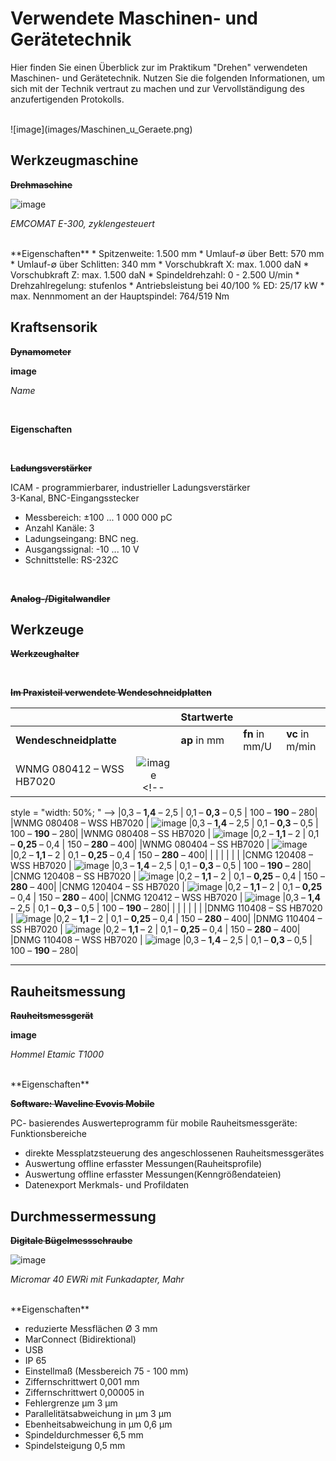 <!--

author:   Nancy Brinkmann, Ronny Stolze

email:    nancy.brinkmann@hs-magdeburg.de, ronny.stolze@hs-magdeburg.de

version:  1.0.0

language: de_DE

narrator: DE FEMALE

-->

# Verwendete Maschinen- und Gerätetechnik

Hier finden Sie einen Überblick zur im Praktikum "Drehen" verwendeten Maschinen-    und Gerätetechnik. Nutzen Sie die folgenden Informationen, um sich mit der Technik vertraut zu machen und zur Vervollständigung des anzufertigenden Protokolls.

<br>
![image](images/Maschinen_u_Geraete.png)<!--
style = "width: 100%; "
-->

## Werkzeugmaschine

~~**Drehmaschine**~~

![image](images/WZM-EMCO.png)<!--
style = "width: 100%; "
-->

*EMCOMAT E-300, zyklengesteuert*

<br>
**Eigenschaften**
* Spitzenweite:	1.500 mm
* Umlauf-∅ über Bett:	570 mm
* Umlauf-∅ über Schlitten:	340 mm
* Vorschubkraft X: max.	1.000 daN
* Vorschubkraft Z: max.	1.500 daN
* Spindeldrehzahl:	0 - 2.500 U/min
* Drehzahlregelung:	stufenlos
* Antriebsleistung bei 40/100 % ED:	25/17 kW
* max. Nennmoment an der Hauptspindel:	764/519 Nm

## Kraftsensorik

~~**Dynamometer**~~

**image**<!--
style = "width: 100%; "
-->

*Name*

<br>

**Eigenschaften**


<br>

~~**Ladungsverstärker**~~

ICAM - programmierbarer, industrieller Ladungsverstärker<br>
3-Kanal, BNC-Eingangsstecker<br>
* Messbereich: ±100 ... 1 000 000 pC
* Anzahl Kanäle: 3
* Ladungseingang: BNC neg.
* Ausgangssignal: -10 ... 10 V
* Schnittstelle: RS-232C
<br>

~~**Analog-/Digitalwandler**~~

## Werkzeuge

~~**Werkzeughalter**~~

<br>

~~**Im Praxisteil verwendete Wendeschneidplatten**~~

<!--
style="width: 100%; "
-->
|  |  | Startwerte | | |
|--- |:---: |--- |--- | ---|
| **Wendeschneidplatte** | | **ap** in mm | **fn** in mm/U | **vc** in m/min |
|WNMG 080412 – WSS HB7020 | ![image](images/WNMG-080412-WSS.png)<!--
style = "width: 50%; "
--> |0,3 – **1,4** – 2,5  | 0,1 – **0,3** – 0,5 | 100 – **190** – 280|
|WNMG 080408 – WSS HB7020 | ![image](images/WNMG-080408-WSS.png)<!--
style = "width: 50%; "
--> |0,3 – **1,4** – 2,5  | 0,1 – **0,3** – 0,5 | 100 – **190** – 280|
|WNMG 080408 – SS HB7020 | ![image](images/WNMG-080408-SS.png)<!--
style = "width: 50%; "
--> |0,2 – **1,1** – 2  | 0,1 – **0,25** – 0,4 | 150 – **280** – 400|
|WNMG 080404 – SS HB7020 | ![image](images/WNMG-080404-SS.png)<!--
style = "width: 50%; "
--> |0,2 – **1,1** – 2  | 0,1 – **0,25** – 0,4 | 150 – **280** – 400|
| | | | | |
|CNMG 120408 – WSS HB7020 | ![image](images/CNMG-120408-WSS.png)<!--
style = "width: 50%; "
--> |0,3 – **1,4** – 2,5  | 0,1 – **0,3** – 0,5 | 100 – **190** – 280|
|CNMG 120408 – SS HB7020 | ![image](images/CNMG-120408-SS.png)<!--
style = "width: 60%; "
--> |0,2 – **1,1** – 2  | 0,1 – **0,25** – 0,4 | 150 – **280** – 400|
|CNMG 120404 – SS HB7020 | ![image](images/CNMG-120404-SS.png)<!--
style = "width: 50%; "
--> |0,2 – **1,1** – 2  | 0,1 – **0,25** – 0,4 | 150 – **280** – 400|
|CNMG 120412 – WSS HB7020 | ![image](images/CNMG-120412-WSS.png)<!--
style = "width: 50%; "
--> |0,3 – **1,4** – 2,5  | 0,1 – **0,3** – 0,5 | 100 – **190** – 280|
| | | | | |
|DNMG 110408 – SS HB7020 | ![image](images/DNMG-110408-SS.png)<!--
style = "width: 40%; "
--> |0,2 – **1,1** – 2  | 0,1 – **0,25** – 0,4 | 150 – **280** – 400|
|DNMG 110404 – SS HB7020 | ![image](images/DNMG-110404-SS.png)<!--
style = "width: 40%; "
--> |0,2 – **1,1** – 2  | 0,1 – **0,25** – 0,4 | 150 – **280** – 400|
|DNMG 110408 – WSS HB7020 | ![image](images/DNMG-110408-WSS.png)<!--
style = "width: 40%; "
--> |0,3 – **1,4** – 2,5  | 0,1 – **0,3** – 0,5 | 100 – **190** – 280|
***

## Rauheitsmessung

~~**Rauheitsmessgerät**~~

**image**<!--
style = "width: 100%; "
-->


*Hommel Etamic T1000*

<br>
**Eigenschaften**

<br>

~~**Software: Waveline Evovis Mobile**~~<br>

PC- basierendes Auswerteprogramm für  mobile Rauheitsmessgeräte:<br>
Funktionsbereiche
* direkte Messplatzsteuerung des angeschlossenen Rauheitsmessgerätes
* Auswertung offline erfasster Messungen(Rauheitsprofile)
* Auswertung offline erfasster Messungen(Kenngrößendateien)
* Datenexport Merkmals- und Profildaten

## Durchmessermessung

~~**Digitale Bügelmessschraube**~~

![image](images/DBM-Mahr_Micromar_EWRi.png)<!--
style = "width: 100%; "
-->

*Micromar 40 EWRi mit Funkadapter, Mahr*

<br>
**Eigenschaften**

* reduzierte Messflächen Ø 3 mm
* MarConnect (Bidirektional)
* USB
* IP 65
* Einstellmaß (Messbereich 75 - 100 mm)
* Ziffernschrittwert	0,001 mm
* Ziffernschrittwert	0,00005 in
* Fehlergrenze µm	3 µm
* Parallelitätsabweichung in µm	3 µm
* Ebenheitsabweichung in µm	0,6 µm
* Spindeldurchmesser	6,5 mm
* Spindelsteigung	0,5 mm
